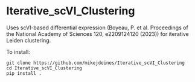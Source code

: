 # Iterative_scVI_Clustering
Uses scVI-based differential expression (Boyeau, P. et al. Proceedings of the National Academy of Sciences 120, e2209124120 (2023)) for iterative Leiden clustering.

To install:
```
git clone https://github.com/mikejdeines/Iterative_scVI_Clustering
cd Iterative_scVI_Clustering
pip install .
```
